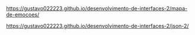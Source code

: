 https://gustavo022223.github.io/desenvolvimento-de-interfaces-2/mapa-de-emocoes/

https://gustavo022223.github.io/desenvolvimento-de-interfaces-2/json-2/

